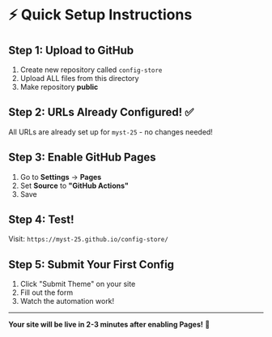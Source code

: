 # ⚡ Quick Setup Instructions

## Step 1: Upload to GitHub
1. Create new repository called `config-store`
2. Upload ALL files from this directory
3. Make repository **public**

## Step 2: URLs Already Configured! ✅
All URLs are already set up for `myst-25` - no changes needed!

## Step 3: Enable GitHub Pages
1. Go to **Settings** → **Pages**  
2. Set **Source** to **"GitHub Actions"**
3. Save

## Step 4: Test!
Visit: `https://myst-25.github.io/config-store/`

## Step 5: Submit Your First Config
1. Click "Submit Theme" on your site
2. Fill out the form
3. Watch the automation work!

---

**Your site will be live in 2-3 minutes after enabling Pages!** 🎉